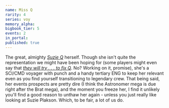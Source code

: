```yaml
---
name: Miss Q
rarity: 4
series: voy
memory_alpha:
bigbook_tier: 5
events: 2
in_portal:
published: true
---
```


The great, almighty [_Suzie Q_](https://www.youtube.com/watch?v=1mxaA-bJ35s) herself. Though she isn't quite the representation we might have been hoping for (some players might even say that [_they will try . . . to fix Q_](https://www.youtube.com/watch?v=k4V3Mo61fJM). No? Working on it, promise), she's a SCI/CMD voyager with punch and a handy tertiary ENG to keep her relevant even as you find yourself transitioning to legendary crew. That being said, her events prospects are pretty dire (I think the Astronomer mega is due right after the Brat mega), and the moment you freeze her, I find it unlikely you'll find a good reason to unthaw her again - unless you just really like looking at Suzie Plakson. Which, to be fair, a lot of us do.
